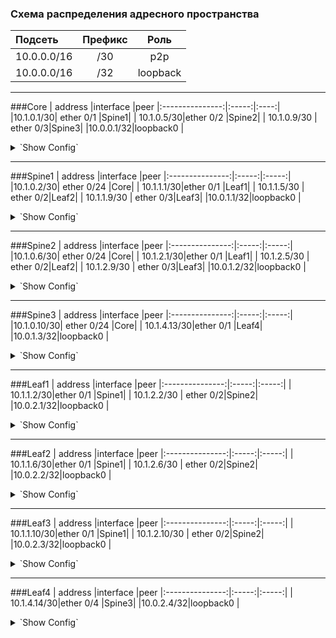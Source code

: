 ### Схема распределения адресного пространства

| Подсеть  | Префикс  | Роль |
|:------------ |:-------:|:-------:|
|10.0.0.0/16|/30|p2p|
|10.0.0.0/16|/32|loopback|

---
###Core
|  address |interface |peer
|:---------------:|:-----:|:----:|
|10.1.0.1/30| ether 0/1 |Spine1|
| 10.1.0.5/30|ether 0/2  |Spine2|
| 10.1.0.9/30 |  ether 0/3|Spine3|
|10.0.0.1/32|loopback0 |
<details>
  <summary>`Show Config`</summary>
<pre><code>
interface Loopback0
 ip address 10.0.0.1 255.255.255.255
!
interface Ethernet0/0
 description Spine1
 ip address 10.1.0.1 255.255.255.252
!
interface Ethernet0/1
 description Spine2
 ip address 10.1.0.5 255.255.255.252
!
interface Ethernet0/2
 description Spine3
 ip address 10.1.0.9 255.255.255.252
!
</code></pre>
</details>

---
###Spine1
 | address |interface |peer
|:---------------:|:-----:|:-----:|
|10.1.0.2/30| ether 0/24 |Core|
| 10.1.1.1/30|ether 0/1  |Leaf1|
| 10.1.1.5/30 | ether 0/2|Leaf2|
| 10.1.1.9/30 | ether 0/3|Leaf3|
|10.0.1.1/32|loopback0 |
<details>
  <summary>`Show Config`</summary>
<pre><code>
interface Loopback0
 ip address 10.0.1.1 255.255.255.255
!
interface Ethernet0/0
 description Leaf1
 ip address 10.1.1.1 255.255.255.252
!
interface Ethernet0/1
 description Leaf2
 ip address 10.1.1.5 255.255.255.252
!
interface Ethernet0/2
 description Leaf3
 ip address 10.1.1.9 255.255.255.252
!
interface Ethernet0/24
 description Core
 ip address 10.1.0.2 255.255.255.252
!
</code></pre>
</details>

---
###Spine2
 |  address |interface |peer
|:---------------:|:-----:|:-----:|
|10.1.0.6/30| ether 0/24 |Core|
| 10.1.2.1/30|ether 0/1  |Leaf1|
| 10.1.2.5/30 |  ether 0/2|Leaf2|
| 10.1.2.9/30 |  ether 0/3|Leaf3|
|10.0.1.2/32|loopback0 |
<details>
  <summary>`Show Config`</summary>
<pre><code>
interface Loopback0
 ip address 10.0.1.2 255.255.255.255
!
interface Ethernet0/0
 description Leaf1
 ip address 10.1.2.1 255.255.255.252
!
interface Ethernet0/1
 description Leaf2
 ip address 10.1.2.5 255.255.255.252
!
interface Ethernet0/2
 description Leaf3
 ip address 10.1.2.9 255.255.255.252
!
interface Ethernet0/24
 description Core
 ip address 10.1.0.6 255.255.255.252
!
</code></pre>
</details>

---
###Spine3
 |  address |interface |peer
|:---------------:|:-----:|:-----:|
|10.1.0.10/30| ether 0/24 |Core|
| 10.1.4.13/30|ether 0/1  |Leaf4|
|10.0.1.3/32|loopback0 |
<details>
  <summary>`Show Config`</summary>
<pre><code>
interface Loopback0
 ip address 10.0.1.3 255.255.255.255
!
interface Ethernet0/4
 description Leaf4
 ip address 10.1.4.13 255.255.255.252
!
interface Ethernet0/24
 description Core
 ip address 10.1.0.10 255.255.255.252
!
</code></pre>
</details>

---
###Leaf1
 |  address |interface |peer
|:---------------:|:-----:|:-----:|
| 10.1.1.2/30|ether 0/1  |Spine1|
| 10.1.2.2/30 | ether 0/2|Spine2|
|10.0.2.1/32|loopback0 |
<details>
  <summary>`Show Config`</summary>
<pre><code>
interface Loopback0
 ip address 10.0.2.1 255.255.255.255
!
interface Ethernet0/0
 description Spine1
 ip address 10.1.1.2 255.255.255.252
!
interface Ethernet0/1
 description Spine2
 ip address 10.1.2.2 255.255.255.252
!
</code></pre>
</details>

---
###Leaf2
 |  address |interface |peer
|:---------------:|:-----:|:-----:|
| 10.1.1.6/30|ether 0/1  |Spine1|
| 10.1.2.6/30 | ether 0/2|Spine2|
|10.0.2.2/32|loopback0 |
<details>
  <summary>`Show Config`</summary>
<pre><code>
interface Loopback0
 ip address 10.0.2.2 255.255.255.255
!
interface Ethernet0/0
 description Spine1
 ip address 10.1.1.6 255.255.255.252
!
interface Ethernet0/1
 description Spine2
 ip address 10.1.2.6 255.255.255.252
!
</code></pre>
</details>

---
###Leaf3
 |  address |interface |peer
|:---------------:|:-----:|:-----:|
| 10.1.1.10/30|ether 0/1  |Spine1|
| 10.1.2.10/30 | ether 0/2|Spine2|
|10.0.2.3/32|loopback0 |
<details>
  <summary>`Show Config`</summary>
<pre><code>
interface Loopback0
 ip address 10.0.2.3 255.255.255.255
!
interface Ethernet0/0
 description Spine1
 ip address 10.1.1.10 255.255.255.252
!
interface Ethernet0/1
 description Spine2
 ip address 10.1.2.10 255.255.255.252
!
interface Ethernet0/2
 description Spine3
 ip address 10.1.3.10 255.255.255.252
!
</code></pre>
</details>

---
###Leaf4
 |  address |interface |peer
|:---------------:|:-----:|:-----:|
| 10.1.4.14/30|ether 0/4  |Spine3|
|10.0.2.4/32|loopback0 |
<details>
  <summary>`Show Config`</summary>
<pre><code>
interface Loopback0
 ip address 10.0.2.4 255.255.255.255
!
interface Ethernet0/4
 description Spine3
 ip address 10.1.4.14 255.255.255.252
!
</code></pre>
</details>
